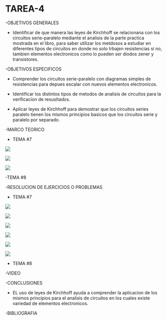 # TAREA-4

-OBJETIVOS GENERALES

- Identificar de que manera las leyes de Kirchhoff se relacionana con los circuitos serie-paralelo mediante el analisis de la parte practica mostrada en el libro, para saber utilizar los metdosos a estudiar en diferentes tipos de circuitos en donde no solo trbajen resistencias si no, tambien elementos electronicos como lo pueden ser diodos zener y transistores.


-OBJETIVOS ESPECIFICOS

- Comprender los circuitos serie-paralelo con diagramas simples de resistencias para depues escalar con nuevos elementos electronicos.

- Identificar los distintos tipos de metodos de analisis de circuitos para la verificacion de resusltados.

- Aplicar leyes de Kirchhoff para demostrar que los circuitos series paralelo tienen los mismos principios basicos que los circuitos serie y paralelo por separado.


-MARCO TEORICO

- TEMA #7

![](https://user-images.githubusercontent.com/84397282/123733661-82093180-d861-11eb-868d-9ad7c167741a.jpg)

![](https://user-images.githubusercontent.com/84397282/123733662-82a1c800-d861-11eb-9f7a-169fd025c750.jpg)

![](https://user-images.githubusercontent.com/84397282/123733663-82a1c800-d861-11eb-85a5-85a5e3aaa42c.jpg)



-TEMA #8



-RESOLUCION DE EJERCICIOS O PROBLEMAS

- TEMA #7

![](https://user-images.githubusercontent.com/84397282/123870182-95ff7280-d8f7-11eb-96d4-52c51de6fef8.jpg)

![](https://user-images.githubusercontent.com/84397282/124843547-c5495b80-df57-11eb-9edb-97f08b9786e2.jpg)

![](https://user-images.githubusercontent.com/84397282/124843551-c5e1f200-df57-11eb-9260-dc64cfb33f91.jpg)

![](https://user-images.githubusercontent.com/84397282/124843552-c5e1f200-df57-11eb-8389-40e21668b366.jpg)

![](https://user-images.githubusercontent.com/84397282/124843554-c67a8880-df57-11eb-99cf-1f6a89446757.jpg)

![](https://user-images.githubusercontent.com/84397282/124843555-c67a8880-df57-11eb-88d6-50353a45b64b.jpg)


- TEMA #8



-VIDEO


-CONCLUSIONES

- EL uso de leyes de Kirchhoff ayuda a comprender la aplicacion de los mismos principios para el analisis de circuitos en los cuales existe variedad de elementos electronicos.

-BIBLIOGRAFIA





